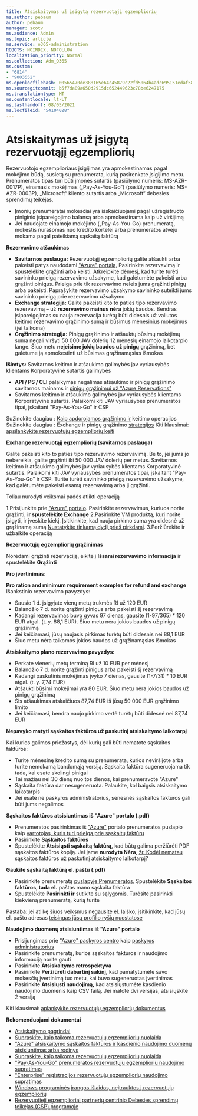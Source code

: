 ```yaml
---
title: Atsiskaitymas už įsigytą rezervuotąjį egzempliorių
ms.author: pebaum
author: pebaum
manager: scotv
ms.audience: Admin
ms.topic: article
ms.service: o365-administration
ROBOTS: NOINDEX, NOFOLLOW
localization_priority: Normal
ms.collection: Adm_O365
ms.custom:
- "6814"
- "9003552"
ms.openlocfilehash: 00565470de388165e64c45879c22fd5064b4adc695151edaf58878f38a481ff2
ms.sourcegitcommit: b5f7da89a650d2915dc652449623c78be6247175
ms.translationtype: MT
ms.contentlocale: lt-LT
ms.lasthandoff: 08/05/2021
ms.locfileid: "54104028"
---
```

# <a name="billing-for-reserved-instance-purchase"></a>Atsiskaitymas už įsigytą rezervuotąjį egzempliorių

Rezervuotojo egzemplioriaus įsigijimas yra apmokestinamas pagal mokėjimo būdą, susietą su prenumerata, kurią pasirenkate įsigijimo metu. Prenumeratos tipas turi būti įmonės sutartis (pasiūlymo numeris: MS-AZR-0017P), einamasis mokėjimas („Pay-As-You-Go“) (pasiūlymo numeris: MS-AZR-0003P), „Microsoft“ kliento sutartis arba „Microsoft“ debesies sprendimų teikėjas.

- Įmonių prenumeratai mokesčiai yra išskaičiuojami pagal užregistruoto piniginio įsipareigojimo balansą arba apmokestinama kaip už viršijimą
- Jei naudojate einamojo mokėjimo („Pay-As-You-Go) prenumeratą, mokestis nurašomas nuo kredito kortelei arba prenumeratos atveju mokama pagal pateikiamą sąskaitą faktūrą

**Rezervavimo atšaukimas**

- **Savitarnos paslauga:** Rezervuotąjį egzempliorių galite atšaukti arba pakeisti patys naudodami ["Azure" portalą.](https://portal.azure.com/#blade/Microsoft_Azure_Reservations/ReservationsBrowseBlade) Pasirinkite rezervavimą ir spustelėkite grąžinti arba keisti. Atkreipkite dėmesį, kad turite turėti savininko prieigą rezervavimo užsakyme, kad galėtumėte pakeisti arba grąžinti pinigus. Prieiga prie tik rezervavimo neleis jums grąžinti pinigų arba pakeisti. Paprašykite rezervavimo užsakymo savininko suteikti jums savininko prieigą prie rezervavimo užsakymo
- **Exchange strategija:** Galite pakeisti kito to paties tipo rezervavimo rezervavimą – už **rezervavimo mainus nėra** jokių baudos. Bendras įsipareigojimas su nauja rezervacija turėtų būti didesnis už valiutos keitimo rezervavimo grąžinimo sumą ir būsimus mėnesinius mokėjimus (jei taikoma)
- **Grąžinimo strategija:** Pinigų grąžinimo ir atšauktų būsimų mokėjimų suma negali viršyti 50 000 JAV dolerių 12 mėnesių einamojo laikotarpio lange. Šiuo metu **neįeisime jokių baudos už pinigų** grąžinimą, bet galėtume ją apmokestinti už būsimas grąžinamąsias išmokas

**Išimtys:** Savitarnos keitimo ir atšaukimo galimybės jav vyriausybės klientams Korporatyvinė sutartis galimybės

- **API / PS / CLI** palaikymas negalimas atšaukimo ir pinigų grąžinimo savitarnos mainams ir [pinigų grąžinimui už "Azure Reservations"](https://docs.microsoft.com/azure/cost-management-billing/reservations/exchange-and-refund-azure-reservations?WT.mc_id=Portal-Microsoft_Azure_Support)
- Savitarnos keitimo ir atšaukimo galimybės jav vyriausybės klientams Korporatyvinė sutartis. Palaikomi kiti JAV vyriausybės prenumeratos tipai, įskaitant "Pay-As-You-Go" ir CSP

Sužinokite daugiau : [Kaip apdorojamos grąžinimo ir](https://docs.microsoft.com/azure/billing/billing-azure-reservations-self-service-exchange-and-refund?WT.mc_id=Portal-Microsoft_Azure_Support#how-return-and-exchange-transactions-are-processed) keitimo operacijos Sužinokite daugiau : Exchange ir pinigų grąžinimo [strategijos](https://docs.microsoft.com/azure/billing/billing-azure-reservations-self-service-exchange-and-refund?WT.mc_id=Portal-Microsoft_Azure_Support#exchange-policies) Kiti klausimai: [apsilankykite rezervuotųjų egzempliorių keiti](https://docs.microsoft.com/azure/billing/billing-save-compute-costs-reservations?WT.mc_id=Portal-Microsoft_Azure_Support)

**Exchange rezervuotąjį egzempliorių (savitarnos paslauga)**

Galite pakeisti kito to paties tipo rezervavimo rezervavimą. Be to, jei jums jo nebereikia, galite grąžinti iki 50 000 JAV dolerių per metus. Savitarnos keitimo ir atšaukimo galimybės jav vyriausybės klientams Korporatyvinė sutartis. Palaikomi kiti JAV vyriausybės prenumeratos tipai, įskaitant "Pay-As-You-Go" ir CSP. Turite turėti savininko prieigą rezervavimo užsakyme, kad galėtumėte pakeisti esamą rezervavimą arba jį grąžinti.

Toliau nurodyti veiksmai padės atlikti operaciją

1.Prisijunkite prie ["Azure" portalo](https://portal.azure.com/#blade/Microsoft_Azure_Reservations/ReservationsBrowseBlade). Pasirinkite rezervavimus, kuriuos norite grąžinti, **ir spustelėkite Exchange** 2.Pasirinkite VM produktą, kurį norite įsigyti, ir įveskite kiekį. Įsitikinkite, kad nauja pirkimo suma yra didesnė už grąžinamą sumą [Nustatykite tinkamą dydį prieš pirkdami](https://docs.microsoft.com/azure/virtual-machines/windows/prepay-reserved-vm-instances?WT.mc_id=Portal-Microsoft_Azure_Support#determine-the-right-vm-size-before-you-buy).
3.Peržiūrėkite ir užbaikite operaciją

**Rezervuotųjų egzempliorių grąžinimas**

Norėdami grąžinti rezervaciją, eikite į **Išsami rezervavimo informacija** ir spustelėkite **Grąžinti**

**Pro įvertinimas:**

**Pro ration and minimum requirement examples for refund and exchange** Išankstinio rezervavimo pavyzdys:

- Sausio 1 d. įsigyjate vienų metų trukmės RI už 120 EUR
- Balandžio 7 d. norite grąžinti pinigus arba pakeisti šį rezervavimą
- Kadangi rezervavimas buvo gyvas 97 dienas, gausite (1-97/365) * 120 EUR atgal. (t. y. 88,1 EUR). Šiuo metu nėra jokios baudos už pinigų grąžinimą
- Jei keičiamasi, jūsų naujasis pirkimas turėtų būti didesnis nei 88,1 EUR
- Šiuo metu nėra taikomos jokios baudos už grąžinamąsias išmokas

**Atsiskaitymo plano rezervavimo pavyzdys:**

- Perkate vienerių metų terminą RI už 10 EUR per mėnesį
- Balandžio 7 d. norite grąžinti pinigus arba pakeisti šį rezervavimą
- Kadangi paskutinis mokėjimas įvyko 7 dienas, gausite (1-7/31) * 10 EUR atgal. (t. y. 7,74 EUR)
- Atšaukti būsimi mokėjimai yra 80 EUR. Šiuo metu nėra jokios baudos už pinigų grąžinimą
- Šis atšaukimas atskaičiuos 87,74 EUR iš jūsų 50 000 EUR grąžinimo limito
- Jei keičiamasi, bendra naujo pirkimo vertė turėtų būti didesnė nei 87,74 EUR

**Nepavyko matyti sąskaitos faktūros už paskutinį atsiskaitymo laikotarpį**

Kai kurios galimos priežastys, dėl kurių gali būti nematote sąskaitos faktūros:

- Turite mėnesinę kredito sumą su prenumerata, kurios neviršijote arba turite nemokamą bandomąją versiją. Sąskaita faktūra sugeneruojama tik tada, kai esate skolingi pinigai
- Tai mažiau nei 30 dienų nuo tos dienos, kai prenumeravote "Azure"
- Sąskaita faktūra dar nesugeneruota. Palaukite, kol baigsis atsiskaitymo laikotarpis
- Jei esate ne paskyros administratorius, senesnės sąskaitos faktūros gali būti jums negalimos

**Sąskaitos faktūros atsisiuntimas iš "Azure" portalo (.pdf)**

- Prenumeratos pasirinkimas iš ["Azure"](https://portal.azure.com/#blade/Microsoft_Azure_Billing/SubscriptionsBlade) portalo prenumeratos puslapio kaip [vartotojas, kuris turi prieigą prie sąskaitų faktūrų](https://docs.microsoft.com/azure/billing/billing-manage-access?WT.mc_id=Portal-Microsoft_Azure_Support)
- Pasirinkite **Sąskaitos faktūros**
- Spustelėkite **Atsisiųsti sąskaitą faktūrą,** kad būtų galima peržiūrėti PDF sąskaitos faktūros kopiją. Jei jame **nurodyta Nėra**, [žr. Kodėl nematau](https://docs.microsoft.com/azure/billing/billing-download-azure-invoice-daily-usage-date?WT.mc_id=Portal-Microsoft_Azure_Support#noinvoice) sąskaitos faktūros už paskutinį atsiskaitymo laikotarpį?

**Gaukite sąskaitą faktūrą el. paštu (.pdf)**

- Pasirinkite prenumeratą [puslapyje Prenumeratos.](https://portal.azure.com/#blade/Microsoft_Azure_Billing/SubscriptionsBlade) Spustelėkite **Sąskaitos faktūros, tada el.** paštas mano sąskaita faktūra
- Spustelėkite **Pasirinkti ir** sutikite su sąlygomis. Turėsite pasirinkti kiekvieną prenumeratą, kurią turite

Pastaba: jei atlikę šiuos veiksmus negausite el. laiško, įsitikinkite, kad jūsų el. pašto adresas [teisingas jūsų profilio ryšių nuostatose](https://account.windowsazure.com/profile)

**Naudojimo duomenų atsisiuntimas iš "Azure" portalo**

- Prisijungimas prie ["Azure" paskyros centro](https://account.windowsazure.com/Subscriptions) kaip [paskyros administratorius](https://docs.microsoft.com/azure/billing/billing-subscription-transfer?WT.mc_id=Portal-Microsoft_Azure_Support#whoisaa)
- Pasirinkite prenumeratą, kurios sąskaitos faktūros ir naudojimo informaciją norite gauti
- Pasirinkite **Atsiskaitymo retrospektyva**
- Pasirinkite **Peržiūrėti dabartinį sakinį,** kad pamatytumėte savo mokesčių įvertinimą tuo metu, kai buvo sugeneruotas įvertinimas
- Pasirinkite **Atsisiųsti naudojimą,** kad atsisiųstumėte kasdienio naudojimo duomenis kaip CSV failą. Jei matote dvi versijas, atsisiųskite 2 versiją

Kiti klausimai: [aplankykite rezervuotųjų egzempliorių dokumentus](https://docs.microsoft.com/azure/billing/billing-save-compute-costs-reservations?WT.mc_id=Portal-Microsoft_Azure_Support)

**Rekomenduojami dokumentai**

- [Atsiskaitymo pagrindai](https://docs.microsoft.com/partner-center/billing-basics/?WT.mc_id=Portal-Microsoft_Azure_Support)
- [Supraskite, kaip taikoma rezervuotųjų egzempliorių nuolaida](https://docs.microsoft.com/azure/billing/billing-understand-vm-reservation-charges/?WT.mc_id=Portal-Microsoft_Azure_Support)
- ["Azure" atsiskaitymo sąskaitos faktūros ir kasdienio naudojimo duomenų atsisiuntimas arba rodinys](https://docs.microsoft.com/azure/billing/billing-download-azure-invoice-daily-usage-date?WT.mc_id=Portal-Microsoft_Azure_Support)
- [Supraskite, kaip taikoma rezervuotųjų egzempliorių nuolaida](https://docs.microsoft.com/azure/billing/billing-understand-vm-reservation-charges/?WT.mc_id=Portal-Microsoft_Azure_Support)
- ["Pay-As-You-Go" prenumeratos rezervuotųjų egzempliorių naudojimo supratimas](https://docs.microsoft.com/azure/billing/billing-understand-reserved-instance-usage/?WT.mc_id=Portal-Microsoft_Azure_Support)
- ["Enterprise" registracijos rezervuotųjų egzempliorių naudojimo supratimas](https://docs.microsoft.com/azure/billing/billing-understand-reserved-instance-usage-ea/?WT.mc_id=Portal-Microsoft_Azure_Support)
- [Windows programinės įrangos išlaidos, neįtrauktos į rezervuotųjų egzempliorių](https://docs.microsoft.com/azure/billing/billing-reserved-instance-windows-software-costs/?WT.mc_id=Portal-Microsoft_Azure_Support)
- [Rezervuotieji egzemplioriai partnerių centrinio Debesies sprendimų teikėjas (CSP) programoje](https://docs.microsoft.com/partner-center/azure-reservations/?WT.mc_id=Portal-Microsoft_Azure_Support)